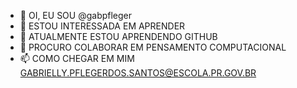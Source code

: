 - 👋 OI, EU SOU @gabpfleger
- 👀 ESTOU INTERESSADA EM APRENDER
- 🌱 ATUALMENTE ESTOU APRENDENDO GITHUB
- 💞️ PROCURO COLABORAR EM PENSAMENTO COMPUTACIONAL
- 📫 COMO CHEGAR EM MIM GABRIELLY.PFLEGERDOS.SANTOS@ESCOLA.PR.GOV.BR

<!---
gabpfleger/gabpfleger is a ✨ special ✨ repository because its `README.md` (this file) appears on your GitHub profile.
You can click the Preview link to take a look at your changes.
--->
